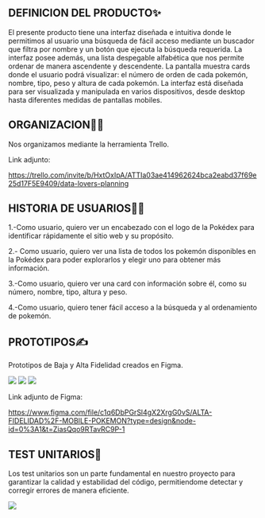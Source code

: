 
  
## DEFINICION DEL PRODUCTO✨

El presente producto tiene una interfaz diseñada e intuitiva donde le permitimos al usuario una búsqueda de fácil acceso mediante un buscador que filtra por nombre y un botón que ejecuta la búsqueda requerida.
La interfaz posee además, una lista despegable alfabética que nos permite ordenar de manera ascendente y descendente.
La pantalla muestra cards donde el usuario podrá visualizar: el número de orden de cada pokemón, nombre, tipo, peso y altura de cada pokemón.
La interfaz está diseñada para ser visualizada y manipulada en varios dispositivos, desde desktop hasta diferentes medidas de pantallas mobiles.


## ORGANIZACION👩‍💻

Nos organizamos mediante la herramienta Trello.

Link adjunto:

https://trello.com/invite/b/HxtOxIpA/ATTIa03ae414962624bca2eabd37f69e25d17F5E9409/data-lovers-planning



## HISTORIA DE USUARIOS🕵️‍♀️

1.-Como usuario, quiero ver un encabezado con el logo de la Pokédex para identificar rápidamente el sitio web y su propósito.

2.- Como usuario, quiero ver una lista de todos los pokemón disponibles en la Pokédex para poder explorarlos y elegir uno para obtener más información.

3.-Como usuario, quiero ver una card con información sobre él, como su número, nombre, tipo, altura y peso.

4.-Como usuario, quiero tener fácil acceso a la búsqueda y al ordenamiento de pokemón.


## PROTOTIPOS✍️

Prototipos de Baja y Alta Fidelidad creados en Figma.

<img src= "img/Prototipo de baja.jpg">

<img src= "img/Prototipo de alta fidelidad.jpg">

<img src = "img/Prototipo mobile">

Link adjunto de Figma:

https://www.figma.com/file/c1q6DbPGrSl4gX2XrgG0vS/ALTA-FIDELIDAD%2F-MOBILE-POKEMON?type=design&node-id=0%3A1&t=ZiasQqo9RTavRC9P-1

 
## TEST UNITARIOS🧾

Los test unitarios son un parte fundamental en nuestro proyecto para garantizar la calidad y estabilidad del código, permitiendome detectar y corregir errores de manera eficiente.

<img src= "img/TESTEO.png">






